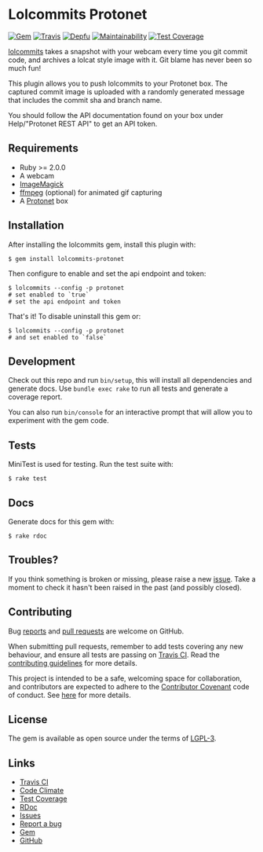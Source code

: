 # Lolcommits Protonet

[![Gem](https://img.shields.io/gem/v/lolcommits-protonet.svg?style=flat)](http://rubygems.org/gems/lolcommits-protonet)
[![Travis](https://travis-ci.org/lolcommits/lolcommits-protonet.svg?branch=master)](https://travis-ci.org/lolcommits/lolcommits-protonet)
[![Depfu](https://img.shields.io/depfu/lolcommits/lolcommits-protonet.svg?style=flat)](https://depfu.com/github/lolcommits/lolcommits-protonet)
[![Maintainability](https://img.shields.io/codeclimate/maintainability/lolcommits/lolcommits-protonet.svg)](https://codeclimate.com/github/lolcommits/lolcommits-protonet/maintainability)
[![Test Coverage](https://img.shields.io/codeclimate/c/lolcommits/lolcommits-protonet.svg)](https://codeclimate.com/github/lolcommits/lolcommits-protonet/test_coverage)

[lolcommits](https://lolcommits.github.io/) takes a snapshot with your webcam
every time you git commit code, and archives a lolcat style image with it. Git
blame has never been so much fun!

This plugin allows you to push lolcommits to your Protonet box. The captured
commit image is uploaded with a randomly generated message that includes the
commit sha and branch name.

You should follow the API documentation found on your box under Help/"Protonet
REST API" to get an API token.

## Requirements

* Ruby >= 2.0.0
* A webcam
* [ImageMagick](http://www.imagemagick.org)
* [ffmpeg](https://www.ffmpeg.org) (optional) for animated gif capturing
* A [Protonet](https://protonet.com) box

## Installation

After installing the lolcommits gem, install this plugin with:

    $ gem install lolcommits-protonet

Then configure to enable and set the api endpoint and token:

    $ lolcommits --config -p protonet
    # set enabled to `true`
    # set the api endpoint and token

That's it! To disable uninstall this gem or:

    $ lolcommits --config -p protonet
    # and set enabled to `false`

## Development

Check out this repo and run `bin/setup`, this will install all dependencies and
generate docs. Use `bundle exec rake` to run all tests and generate a coverage
report.

You can also run `bin/console` for an interactive prompt that will allow you to
experiment with the gem code.

## Tests

MiniTest is used for testing. Run the test suite with:

    $ rake test

## Docs

Generate docs for this gem with:

    $ rake rdoc

## Troubles?

If you think something is broken or missing, please raise a new
[issue](https://github.com/lolcommits/lolcommits-protonet/issues). Take
a moment to check it hasn't been raised in the past (and possibly closed).

## Contributing

Bug [reports](https://github.com/lolcommits/lolcommits-protonet/issues) and [pull
requests](https://github.com/lolcommits/lolcommits-protonet/pulls) are welcome on
GitHub.

When submitting pull requests, remember to add tests covering any new behaviour,
and ensure all tests are passing on [Travis
CI](https://travis-ci.org/lolcommits/lolcommits-protonet). Read the
[contributing
guidelines](https://github.com/lolcommits/lolcommits-protonet/blob/master/CONTRIBUTING.md)
for more details.

This project is intended to be a safe, welcoming space for collaboration, and
contributors are expected to adhere to the [Contributor
Covenant](http://contributor-covenant.org) code of conduct. See
[here](https://github.com/lolcommits/lolcommits-protonet/blob/master/CODE_OF_CONDUCT.md)
for more details.

## License

The gem is available as open source under the terms of
[LGPL-3](https://opensource.org/licenses/LGPL-3.0).

## Links

* [Travis CI](https://travis-ci.org/lolcommits/lolcommits-protonet)
* [Code Climate](https://codeclimate.com/github/lolcommits/lolcommits-protonet/maintainability)
* [Test Coverage](https://codeclimate.com/github/lolcommits/lolcommits-protonet/test_coverage)
* [RDoc](http://rdoc.info/projects/lolcommits/lolcommits-protonet)
* [Issues](http://github.com/lolcommits/lolcommits-protonet/issues)
* [Report a bug](http://github.com/lolcommits/lolcommits-protonet/issues/new)
* [Gem](http://rubygems.org/gems/lolcommits-protonet)
* [GitHub](https://github.com/lolcommits/lolcommits-protonet)
